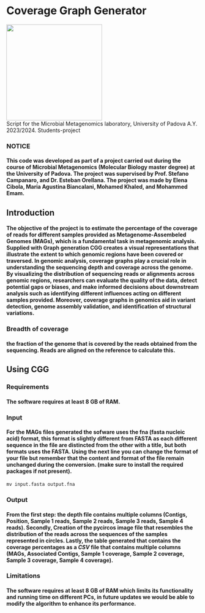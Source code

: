 # Coverage Graph Generator 
<div><img src="https://github.com/mohammedemamkhattab/CGGS/assets/134694182/f786dfb1-dbf0-4873-a64c-63ee2a352d94" width="250"/> </div>
Script for the Microbial Metagenomics laboratory, University of Padova A.Y. 2023/2024. Students-project


### NOTICE
#### This code was developed as part of a project carried out during the course of Microbial Metagenomics (Molecular Biology master degree) at the University of Padova. The project was supervised by Prof. Stefano Campanaro, and Dr. Esteban Orellana. The project was made by Elena Cibola, Maria Agustina Biancalani, Mohamed Khaled, and Mohammed Emam.

## Introduction 
#### The objective of the project is to estimate the percentage of the coverage of reads for different samples provided as Metagenome-Assembeled Genomes (MAGs), which is a fundamental task in metagenomic analysis. Supplied with Graph generation CGG creates a visual representations that illustrate the extent to which genomic regions have been covered or traversed. In genomic analysis, coverage graphs play a crucial role in understanding the sequencing depth and coverage across the genome. By visualizing the distribution of sequencing reads or alignments across genomic regions, researchers can evaluate the quality of the data, detect potential gaps or biases, and make informed decisions about downstream analysis such as identifying different influences acting on different samples provided. Moreover, coverage graphs in genomics aid in variant detection, genome assembly validation, and identification of structural variations.

### **Breadth of coverage**
   #### the fraction of the genome that is covered by the reads obtained from the sequencing. Reads are aligned on the reference to calculate this.
   
## Using CGG 
### Requirements 
#### The software requires at least 8 GB of RAM.

### Input
#### For the MAGs files generated the sofware uses the fna (fasta nucleic acid) format, this format is slightly different from FASTA as each different sequence in the file are distincted from the other with a title, but both formats uses the FASTA. Using the next line you can change the format of your file but remember that the content and format of the file remain unchanged during the conversion. (make sure to install the required packages if not present).
```{python}
mv input.fasta output.fna
```

### Output
#### From the first step: the depth file contains multiple columns (Contigs, Position, Sample 1 reads, Sample 2 reads, Sample 3 reads, Sample 4 reads). Secondly, Creation of the pycircos image file that resembles the distribution of the reads across the sequences of the samples represented in circles. Lastly, the table generated that contains the coverage percentages as a _CSV_ file that contains multiple columns (MAGs, Associated Contigs, Sample 1 coverage, Sample 2 coverage, Sample 3 coverage, Sample 4 coverage).

### Limitations
#### The software requires at least 8 GB of RAM which limits its functionality and running time on different PCs, in future updates we would be able to modify the algorithm to enhance its performance.
